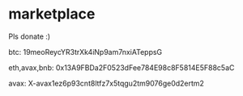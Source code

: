 # marketplace

Pls donate :)

btc: 19meoReycYR3trXk4iNp9am7nxiATeppsG

eth,avax,bnb: 0x13A9FBDa2F0523dFee784E98c8F5814E5F88c5aC

avax: X-avax1ez6p93cnt8ltfz7x5tqgu2tm9076ge0d2ertm2
